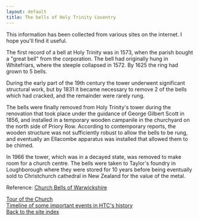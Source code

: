 ```yaml
---
layout: default
title: The bells of Holy Trinity Coventry 
---
```


This information has been collected from various sites on the internet. I hope you'll find it useful.

The first record of a bell at Holy Trinity was in 1573, when the parish bought a "great bell" from the corporation. 
The bell had originally hung in Whitefriars, where the steeple collapsed in 1572. By 1625 the ring had grown to 5 bells. 

During the early part of the 19th century the tower underwent significant structural work, but by 1831 it became 
necessary to remove 2 of the bells which had cracked, and the remainder were rarely rung. 

The bells were finally removed from Holy Trinity's tower during the renovation that took place under the 
guidance of George Gilbert Scott in 1856, and installed in a temporary wooden campanile in the churchyard on the 
north side of Priory Row. According to contemporary reports, the wooden structure was not sufficiently 
robust to allow the bells to be rung, and eventually an Ellacombe apparatus was installed that allowed them to be chimed.

In 1966 the tower, which was in a decayed state, was removed to make room for a church centre. The bells were taken to 
Taylor's foundry in Loughborough where they were stored for 10 years before being eventually sold to
Christchurch cathedral in New Zealand for the value of the metal. 

Reference: [Church Bells of Warwickshire](https://warksbells.co.uk/coventry-ht/)<br>

[Tour of the Church](/htc/history.html)<br>
[Timeline of some important events in HTC's history](/htc/timeline.html)<br>
[Back to the site index](/index.html)



